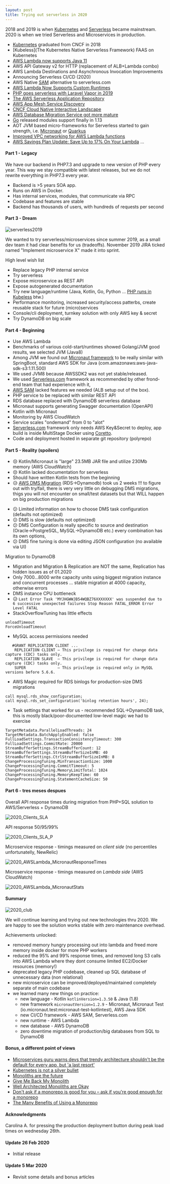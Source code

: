 ```yaml
---
layout: post
title: Trying out serverless in 2020
---
```


2018 and 2019 is when [Kubernetes](https://www.cncf.io/blog/2018/03/06/kubernetes-first-cncf-project-graduate/) and [Serverless](https://serverless.com/blog/) became mainstream.
2020 is when we tried Serverless and Microservices in production.


- [Kubernetes](https://kubernetes.io/blog/) graduated from CNCF in 2018 
- [Kubeless](The Kubernetes Native Serverless Framework) FAAS on Kubernetes
- [AWS Lambda now supports Java 11](https://aws.amazon.com/about-aws/whats-new/2019/11/aws-lambda-supports-java-11/)
- AWS API Gateway v2 for HTTP (replacement of ALB+Lambda combo)
- AWS Lambda Destinations and Asynchronous Invocation Improvements
- Announcing Serverless CI/CD (2020)
- AWS Native [SAM](https://aws.amazon.com/serverless/sam/) alternative to serverless.com
- [AWS Lambda Now Supports Custom Runtimes](https://aws.amazon.com/about-aws/whats-new/2018/11/aws-lambda-now-supports-custom-runtimes-and-layers/)
- [PHP goes serverless with Laravel Vapor in 2019](https://vapor.laravel.com/)
- [The AWS Serverless Application Repository](https://aws.amazon.com/serverless/serverlessrepo/)
- [AWS App Mesh Service Discovery](https://aws.amazon.com/about-aws/whats-new/2019/06/aws-app-mesh-service-discovery-with-aws-cloud-map-generally-available/)
- [CNCF Cloud Native Interactive Landscape](https://landscape.cncf.io/format=serverless)
- [AWS Database Migration Service got more mature](https://docs.aws.amazon.com/dms/index.html)
- [Go](https://golang.org/) released modules support finally in 1.13
- AOT JVM based micro-frameworks for Serverless started to gain strength, i.e. [Micronaut](https://micronaut.io) or [Quarkus](https://quarkus.io)
- [Improved VPC networking for AWS Lambda functions](https://aws.amazon.com/blogs/compute/announcing-improved-vpc-networking-for-aws-lambda-functions/)
- [AWS Savings Plan Update: Save Up to 17% On Your Lambda](https://aws.amazon.com/blogs/aws/savings-plan-update-save-up-to-17-on-your-lambda-workloads/)
...


#### Part 1 - Legacy

We have our backend in PHP7.3 and upgrade to new version of PHP every year.
This way we stay compatible with latest releases, but we do not rewrite everything in PHP7.3 every year.

* Backend is >5 years SOA app.
* Runs on AWS in Docker.
* Has internal services, modules, that communicate via RPC
* Codebase and features are stable
* Backend has thousands of users, with hundreds of requests per second

#### Part 3 - Dream

![serverless2019](/images/serverless2019.jpg)

We wanted to try serverless/microservices since summer 2019, as a small dev team it had clear benefits for us (tradeoffs).
November 2019 JIRA ticked named "Implement microservice X" made it into sprint.

High level wish list

- Replace legacy PHP internal service
- Try serverless
- Expose microservice as REST API
- Expose autogenerated documentation
- Try new language/runtime (Java, Kotlin, Go, Python ... [PHP runs in Kubeless](https://github.com/kubeless/kubeless/tree/master/examples/php) btw.)
- Performance monitoring, increased security/access patterbs, create reusable stack for future (micro)services
- Console/cli deployment, turnkey solution with only AWS key & secret
- Try DynamoDB on big scale

#### Part 4 - Beginning

- Use AWS Lambda
- Benchmarks of various cold-start/runtimes showed Golang/JVM good results, we selected JVM (Java8)
- Among JVM we found out [Micronaut framework](https://guides.micronaut.io/micronaut-function-aws-lambda/guide/index.html) to be really similar with SpringBoot, standard AWS SDK for Java (com.amazonaws:aws-java-sdk-s3:1.11.500)
- We used JVM8 because AWSSDK2 was not yet stable/released.
- We used [Serverless.com](https://serverless.com/) framework as recommended by other frond-end team that had experience with it,
- [AWS SAM](https://aws.amazon.com/serverless/sam/) lacked features we needed (ALB setup out of the box).
- PHP service to be replaced with similar REST API
- RDS database replaced with DynamoDB serverless database
- Micronaut supports generating Swagger documentation (OpenAPI)
- Kotlin with Micronaut
- Monitoring by AWS CloudWatch
- Service scales "ondemand" from 0 to "alot"
- [Serverless.com](https://serverless.com/) framework only needs AWS Key&Secret to deploy, app build is inside MultiStage Docker using [Coretto](https://aws.amazon.com/corretto/).
- Code and deployment hosted in separate git repository (polyrepo)

#### Part 5 - Reality (spoilers)

- 😒 Kotlin/Micronaut is "large" 23.5MB JAR file and utilize 230Mb memory (AWS CloudWatch)
- 😒 Kotlin lacked documentation for serverless
- Should have written Kotlin tests from the beginning
- 😥 [AWS DMS Migration](https://aws.amazon.com/blogs/database/debugging-your-aws-dms-migrations-what-to-do-when-things-go-wrong-part-3/) (RDS->Dynamodb) took us 2 weeks !!! to figure out with try/fail,
there is very very little on debugging DMS migrations, thigs you will not encounter on small/test datasets but that WILL happen on big production migrations
* 😕 Limited information on how to choose DMS task configuration (defaults not optimized)
* 😕 DMS is slow (defaults not optimized)
* 😕 DMS Configuration is really specific to source and destination (Oracle->PostgreSQL, MySQL->DynamoDB etc.) every combination has its own options,
* 😕 DMS fine tuning is done via editing JSON configuration (no available via UI)

Migration to DynamoDB

- Migration and Migration & Replication are NOT the same, Replication has hidden issues as of 01.2020
- Only 7000...8000 write capacity units using biggest migration instance and concurrent processes ... stable migration at 4000 capacity, otherwise errors
- DMS instance CPU bottleneck
- 😥 ```Last Error Task 'MYJHGWWJB54WQBZ76XXXXXXX' was suspended due to 6 successive unexpected failures Stop Reason FATAL_ERROR Error Level FATAL```
- StackOverflowTuning has little effects 
```
unloadTimeout
ForceUnloadTimeout
``` 
- MySQL access permissions needed
```
   #GRANT REPLICATION CLIENT ...
    REPLICATION CLIENT – This privilege is required for change data capture (CDC) tasks only. 
    REPLICATION SLAVE  – This privilege is required for change data capture (CDC) tasks only. 
    SUPER              – This privilege is required only in MySQL versions before 5.6.6.
```
- AWS Magic required for RDS binlogs for production-size DMS migrations 
```
call mysql.rds_show_configuration;
call mysql.rds_set_configuration('binlog retention hours', 24);
```
- Task settings that worked for us - recommended SQL->DynamoDB task, this is mostly black/poor-documented low-level magic we had to exercise
```
TargetMetadata.ParallelLoadThreads: 24
TargetMetadata.BatchApplyEnabled: false
FullLoadSettings.TransactionConsistencyTimeout: 300
FullLoadSettings.CommitRate: 20000
StreamBufferSettings.StreamBufferCount: 12
StreamBufferSettings.StreamBufferSizeInMB: 40
StreamBufferSettings.CtrlStreamBufferSizeInMB: 8
ChangeProcessingTuning.MinTransactionSize: 1000
ChangeProcessingTuning.CommitTimeout: 5
ChangeProcessingTuning.MemoryLimitTotal: 1024
ChangeProcessingTuning.MemoryKeepTime: 60
ChangeProcessingTuning.StatementCacheSize: 50
```

#### Part 6 - tres meses despues

Overall API response times during migration from PHP+SQL solution to AWS/Serverless + DynamoDB

![2020_Clients_SLA](/images/serverless2020/2020_Clients_SLA.png)

API response 50/95/99% 

![2020_Clients_SLA_P](/images/serverless2020/2020_Clients_SLA_P.png)

Microservice response - timings measured on *client side* (no percentiles unfortunatelly, NewRelic)

![2020_AWSLambda_MicronautResponseTimes](/images/serverless2020/2020_AWSLambda_MicronautResponseTimes.png)

Microservice response - timings measured on *Lambda side* (AWS CloudWatch)

![2020_AWSLambda_MicronautStats](/images/serverless2020/2020_AWSLambda_MicronautStats.png)

#### Summary

![2020_club](/images/serverless2020/2020_club.jpg)

We will continue learning and trying out new technologies thru 2020.
We are happy to see the solution works stable with zero maintenance overhead.

Achievements unlocked:

- removed memory hungry processing out into lambda and freed more memory inside docker for more PHP workers
- reduced the 95% and 99% response times, and removed long S3 calls into AWS Lambda where they dont 
consume limited EC2/Docker resources (memory!)
- deprecated legacy PHP codebase, cleaned up SQL database of unnecessary data (non relational)
- new microservice can be improved/deployed/maintained completely separate of main codebase
- we learned many new things on practice: 
  - new language - Kotlin `kotlinVersion=1.3.50` & Java (1.8)
  - new framework `micronautVersion=1.2.9` - Micronaut, Micronaut Test (io.micronaut.test:micronaut-test-kotlintest), AWS Java SDK
  - new CI/CD framework - AWS SAM, Serverless.com
  - new runtime - AWS Lambda
  - new database - AWS DynamoDB
  - zero downtime migration of production/big databases from SQL to DynamoDB

#### Bonus, a different point of views

- [Microservices guru warns devs that trendy architecture shouldn't be the default for every app, but 'a last resort'](https://www.theregister.co.uk/2020/03/04/microservices_last_resort/)
- [Kubernetes is not a silver bullet](https://www.techradar.com/news/kubernetes-is-not-a-silver-bullet)
- [Monoliths are the future](https://changelog.com/posts/monoliths-are-the-future)
- [Give Me Back My Monolith](http://www.craigkerstiens.com/2019/03/13/give-me-back-my-monolith/)
- [Well Architected Monoliths are Okay](https://robertnorthard.com/devops-days-well-architected-monoliths-are-okay/)
- [Don't ask if a monorepo is good for you – ask if you're good enough for a monorepo](https://yosefk.com/blog/dont-ask-if-a-monorepo-is-good-for-you-ask-if-youre-good-enough-for-a-monorepo.html)
- [The Many Benefits of Using a Monorepo ](https://pspdfkit.com/blog/2019/benefits-of-a-monorepo/)

#### Acknowledgments

Carolina A. for pressing the production deployment button during peak load times on wednesday 26th.

#### Update 26 Feb 2020
   * Initial release
   
#### Update 5 Mar 2020
   * Revisit some details and bonus articles

